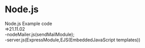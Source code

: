 # Node.js
Node.js Example code<br>
=>21.11.02<br>
-nodeMailer.js(sendMailModule);<br>
-server.js(ExpressModule,EJS(EmbeddedJavaScript templates))<br>

